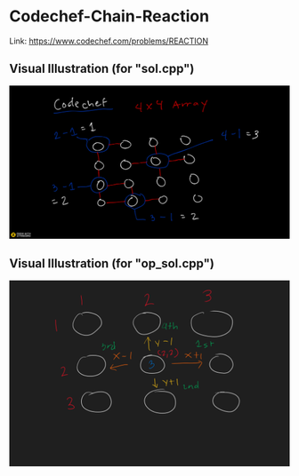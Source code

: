 # Codechef-Chain-Reaction
Link: https://www.codechef.com/problems/REACTION
## Visual Illustration (for "sol.cpp")
![](Ziteboard.png)
## Visual Illustration (for "op_sol.cpp")
![](vis.png)
